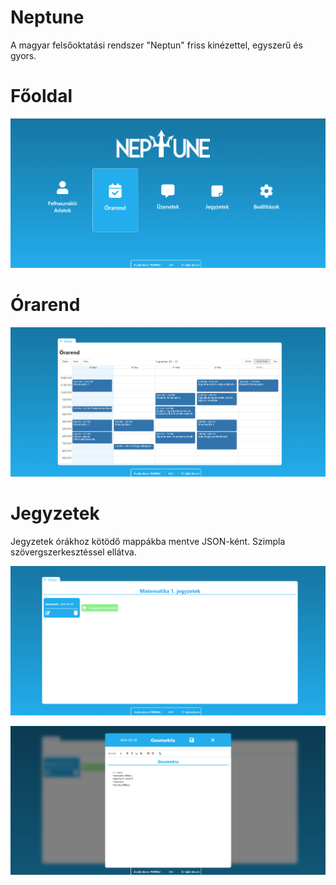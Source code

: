# Neptune

A magyar felsőoktatási rendszer "Neptun" friss kinézettel, egyszerű és gyors.

# Főoldal

![Home](https://github.com/kokasmark/neptune/blob/master/src/screenshots/home.png?raw=true)

# Órarend

![Home](https://github.com/kokasmark/neptune/blob/master/src/screenshots/orarend.png?raw=true)

# Jegyzetek

Jegyzetek órákhoz kötödő mappákba mentve JSON-ként. Szimpla szövergszerkesztéssel ellátva.

![Home](https://github.com/kokasmark/neptune/blob/master/src/screenshots/jegyzetek.png?raw=true)

![Home](https://github.com/kokasmark/neptune/blob/master/src/screenshots/jegyzet.png?raw=true)